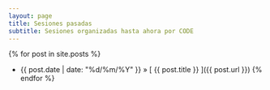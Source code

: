 ```yaml
---
layout: page
title: Sesiones pasadas
subtitle: Sesiones organizadas hasta ahora por CODE
---
```


{% for post in site.posts %}
  * {{ post.date | date: "%d/%m/%Y" }} &raquo; [ {{ post.title }} ]({{ post.url }})
{% endfor %}
